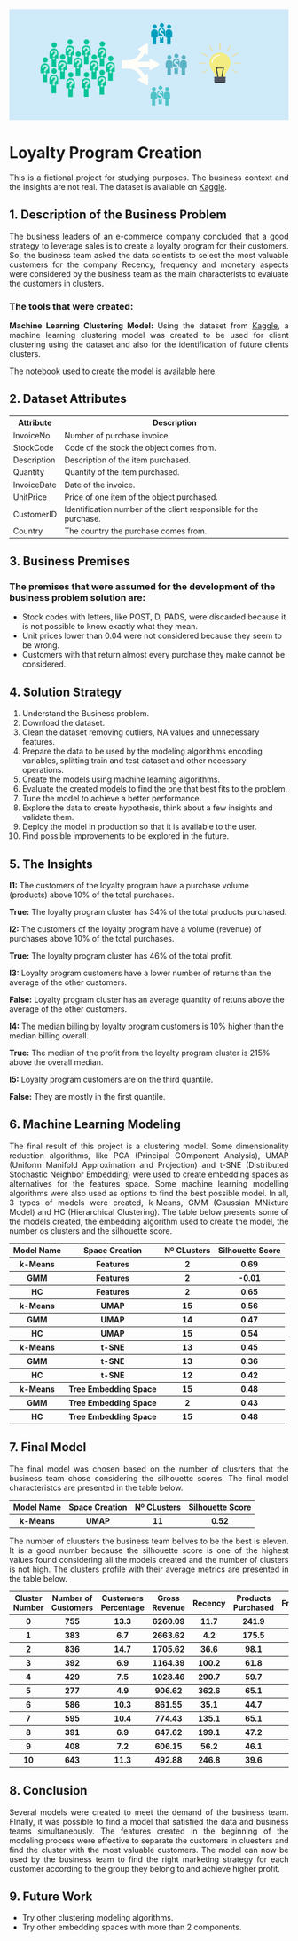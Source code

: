 <img src="images/loyalty_program.png" alt="logo" style="zoom:100%;" />

<h1>Loyalty Program Creation</h1>

<p align="justify">This is a fictional project for studying purposes. The business context and the insights are not real. 
The dataset is available on <a href="https://www.kaggle.com/code/cheekonglim/uk-high-value-customers-identification/notebook" target="_blank">Kaggle</a>.</p>

<h2>1. Description of the Business Problem</h2>

<p align="justify">The business leaders of an e-commerce company concluded that a good strategy to leverage sales is to create a loyalty program for their customers. So, the business team asked the data scientists to select the most valuable customers for the company Recency, frequency and monetary aspects were considered by the business team as the main characterists to evaluate the customers in clusters.</p>

<h3>The tools that were created:</h3>

<p align="justify"><b>Machine Learning Clustering Model: </b>Using the dataset from <a href="https://www.kaggle.com/code/cheekonglim/uk-high-value-customers-identification/notebook" target="_blank">Kaggle</a>, a machine learning clustering model was created to be used for client clustering using the dataset and also for the identification of future clients clusters.</p> The notebook used to create the model is available <a href="https://github.com/m4theus4ndr4de/clustering-loyalty-program-creation/blob/main/notebooks/clustering_c8.ipynb" target="_blank">here</a>.</p>

<h2>2. Dataset Attributes</h2>

<table style="width:100%">
<tr><th>Attribute</th><th>Description</th></tr>
<tr><td>InvoiceNo</td><td>Number of purchase invoice.</td></tr>
<tr><td>StockCode</td><td>Code of the stock the object comes from.</td></tr>
<tr><td>Description</td><td>Description of the item purchased.</td></tr>
<tr><td>Quantity</td><td>Quantity of the item purchased.</td></tr>
<tr><td>InvoiceDate</td><td>Date of the invoice.</td></tr>
<tr><td>UnitPrice</td><td>Price of one item of the object purchased.</td></tr>
<tr><td>CustomerID</td><td>Identification number of the client responsible for the purchase.</td></tr>
<tr><td>Country</td><td>The country the purchase comes from.</td></tr>
</table>

<h2>3. Business Premises</h2>

<h3>The premises that were assumed for the development of the business problem solution are:</h3>

<ul>
<li>Stock codes with letters, like POST, D, PADS, were discarded because it is not possible to know exactly what they mean.</li>
<li>Unit prices lower than 0.04 were not considered because they seem to be wrong.</li>
<li>Customers with that return almost every purchase they make cannot be considered.</li>
</ul>

<h2>4. Solution Strategy</h2>

<ol>
<li>Understand the Business problem.</li>
<li>Download the dataset.</li>
<li>Clean the dataset removing outliers, NA values and unnecessary features.</li>
<li>Prepare the data to be used by the modeling algorithms encoding variables, splitting train and test dataset and other necessary operations.</li>
<li>Create the models using machine learning algorithms.</li>
<li>Evaluate the created models to find the one that best fits to the problem.</li>
<li>Tune the model to achieve a better performance.</li>
<li>Explore the data to create hypothesis, think about a few insights and validate them.</li>
<li>Deploy the model in production so that it is available to the user.</li>
<li>Find possible improvements to be explored in the future.</li>
</ol>

<h2>5. The Insights</h2>

<p><b>I1:</b> The customers of the loyalty program have a purchase volume (products) above 10% of the total purchases.</p>
<p><b>True:</b> The loyalty program cluster has 34% of the total products purchased.</p>
<p><b>I2:</b> The customers of the loyalty program have a volume (revenue) of purchases above 10% of the total purchases.</p>
<p><b>True:</b> The loyalty program cluster has 46% of the total profit.</p>
<p><b>I3:</b> Loyalty program customers have a lower number of returns than the average of the other customers.</p>
<p><b>False:</b> Loyalty program cluster has an average quantity of retuns above the average of the other customers.</p>
<p><b>I4:</b> The median billing by loyalty program customers is 10% higher than the median billing overall.</p>
<p><b>True:</b> The median of the profit from the loyalty program cluster is 215% above the overall median.</p>
<p><b>I5:</b> Loyalty program customers are on the third quantile.</p>
<p><b>False:</b> They are mostly in the first quantile.</p>

<h2>6. Machine Learning Modeling</h2>

<p align="justify">The final result of this project is a clustering model. Some dimensionality reduction algorithms, like PCA (Principal COmponent Analysis), UMAP (Uniform Manifold Approximation and Projection) and t-SNE (Distributed Stochastic Neighbor Embedding) were used to create embedding spaces as alternatives for the features space. Some machine learning modelling algorithms were also used as options to find the best possible model. In all, 3 types of models were created, k-Means, GMM (Gaussian MNixture Model) and HC (Hierarchical Clustering). The table below presents some of the models created, the embedding algorithm used to create the model, the number os clusters and the silhouette score.</p>

<p align="justify"></p>

<table style="width:100%">
<tr><th>Model Name</th><th>Space Creation</th><th>Nº CLusters</th><th>Silhouette Score</th></tr>
<tr><th>k-Means</th><th>Features</th><th>2</th><th>0.69</th></tr>
<tr><th>GMM</th><th>Features</th><th>2</th><th>-0.01</th></tr>
<tr><th>HC</th><th>Features</th><th>2</th><th>0.65</th></tr>
<tr><th>k-Means</th><th>UMAP</th><th>15</th><th>0.56</th></tr>
<tr><th>GMM</th><th>UMAP</th><th>14</th><th>0.47</th></tr>
<tr><th>HC</th><th>UMAP</th><th>15</th><th>0.54</th></tr>
<tr><th>k-Means</th><th>t-SNE</th><th>13</th><th>0.45</th></tr>
<tr><th>GMM</th><th>t-SNE</th><th>13</th><th>0.36</th></tr>
<tr><th>HC</th><th>t-SNE</th><th>12</th><th>0.42</th></tr>
<tr><th>k-Means</th><th>Tree Embedding Space</th><th>15</th><th>0.48</th></tr>
<tr><th>GMM</th><th>Tree Embedding Space</th><th>2</th><th>0.43</th></tr>
<tr><th>HC</th><th>Tree Embedding Space</th><th>15</th><th>0.48</th></tr>
</table>

<h2>7. Final Model</h2>

<p align="justify">The final model was chosen based on the number of clusrters that the business team chose considering the silhouette scores. The final model characteristcs are presented in the table below.</p>

<table style="width:100%">
<tr><th>Model Name</th><th>Space Creation</th><th>Nº CLusters</th><th>Silhouette Score</th></tr>
<tr><th>k-Means</th><th>UMAP</th><th>11</th><th>0.52</th></tr>
</table>

<p align="justify">The number of cluusters the business team belives to be the best is eleven. It is a good number because the silhouette score is one of the highest values found considering all the models created and the number of clusters is not high. The clusters profile with their average metrics are presented in the table below.</p>

<table style="width:100%">
<tr><th>Cluster Number</th><th>Number of Customers</th><th>Customers Percentage</th><th>Gross Revenue</th><th>Recency</th><th>Products Purchased</th><th>Frequency</th><th>Returns</th></tr>
<tr><th>0</th><th>755</th><th>13.3</th><th>6260.09</th><th>11.7</th><th>241.9</th><th>0.05</th><th>76.6</th></tr>
<tr><th>1</th><th>383</th><th>6.7</th><th>2663.62</th><th>4.2</th><th>175.5</th><th>0.14</th><th>17.5</th></tr>
<tr><th>2</th><th>836</th><th>14.7</th><th>1705.62</th><th>36.6</th><th>98.1</th><th>0.04</th><th>16.7</th></tr>
<tr><th>3</th><th>392</th><th>6.9</th><th>1164.39</th><th>100.2</th><th>61.8</th><th>0.19</th><th>8.4</th></tr>
<tr><th>4</th><th>429</th><th>7.5</th><th>1028.46</th><th>290.7</th><th>59.7</th><th>0.63</th><th>202.2</th></tr>
<tr><th>5</th><th>277</th><th>4.9</th><th>906.62</th><th>362.6</th><th>65.1</th><th>1.05</th><th>2.5</th></tr>
<tr><th>6</th><th>586</th><th>10.3</th><th>861.55</th><th>35.1</th><th>44.7</th><th>0.71</th><th>3.5</th></tr>
<tr><th>7</th><th>595</th><th>10.4</th><th>774.43</th><th>135.1</th><th>65.1</th><th>0.77</th><th>3.7</th></tr>
<tr><th>8</th><th>391</th><th>6.9</th><th>647.62</th><th>199.1</th><th>47.2</th><th>1.02</th><th>2.4</th></tr>
<tr><th>9</th><th>408</th><th>7.2</th><th>606.15</th><th>56.2</th><th>46.1</th><th>1.07</th><th>6.6</th></tr>
<tr><th>10</th><th>643</th><th>11.3</th><th>492.88</th><th>246.8</th><th>39.6</th><th>1.02</th><th>1.6</th></tr>
</table>

<h2>8. Conclusion</h2>

<p align="justify">Several models were created to meet the demand of the business team. FInally, it was possible to find a model that satisfied the data and business teams simultaneously. The features created in the beginning of the modeling process were effective to separate the customers in cluesters and find the cluster with the most valuable customers. The model can now be used by the business team to find the right marketing strategy for each customer according to the group they belong to and achieve higher profit.</p>

<h2>9. Future Work</h2>

<ul>
<li>Try other clustering modeling algorithms.</li>
<li>Try other embedding spaces with more than 2 components.</li>
</ul>
